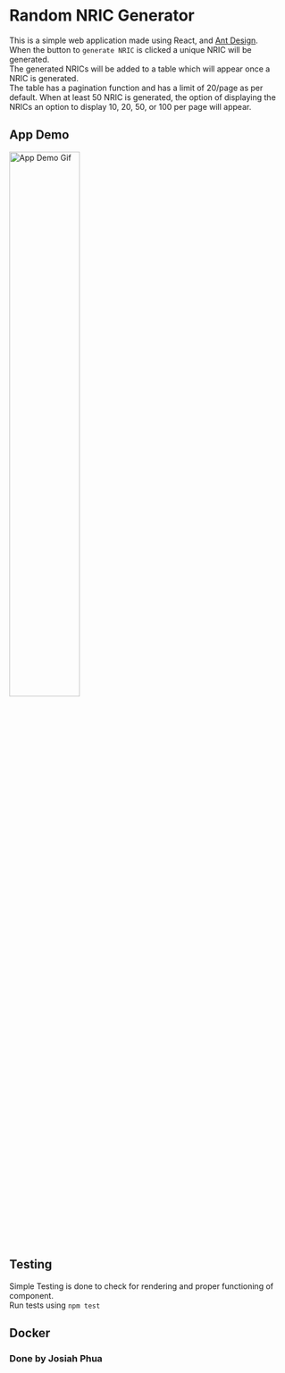 
# Random NRIC Generator

This is a simple web application made using React, and [Ant Design](https://ant.design/). <br/>
When the button to `generate NRIC` is clicked a unique NRIC will be generated. <br/>
The generated NRICs will be added to a table which will appear once a NRIC is generated. <br/>
The table has a pagination function and has a limit of 20/page as per default. When at least 50 NRIC is generated, the option of displaying the NRICs an option to display 10, 20, 50, or 100 per page will appear. 

## App Demo 
<img src="https://github.com/josiahphua/random_nric_gen/raw/master/src/lib/nric_generator_example.gif" alt="App Demo Gif" style="width: 50%;">

## Testing
Simple Testing is done to check for rendering and proper functioning of component. <br/>
Run tests using `npm test`

## Docker 










### Done by Josiah Phua